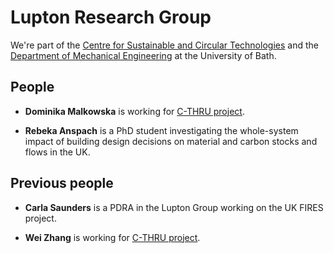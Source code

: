 # Lupton Research Group

We're part of the [Centre for Sustainable and Circular Technologies](https://www.csct.ac.uk/) and the [Department of Mechanical Engineering](https://www.bath.ac.uk/departments/department-of-mechanical-engineering/) at the University of Bath.

## People

- **Dominika Malkowska** is working for [C-THRU project](https://www.c-thru.org/).

- **Rebeka Anspach** is a PhD student investigating the whole-system impact of building design decisions on material and carbon stocks and flows in the UK. 


## Previous people

- **Carla Saunders** is a PDRA in the Lupton Group working on the UK FIRES project.

- **Wei Zhang** is working for [C-THRU project](https://www.c-thru.org/).